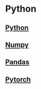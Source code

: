 # Python 

## [Python](https://github.com/kps990515/AI/tree/main/python%26Library/python)
## [Numpy](https://github.com/kps990515/AI/tree/main/python%26Library/Numpy)
## [Pandas](https://github.com/kps990515/AI/tree/main/python%26Library/Pandas)
## [Pytorch](https://github.com/kps990515/AI/tree/main/python%26Library/Pytorch)